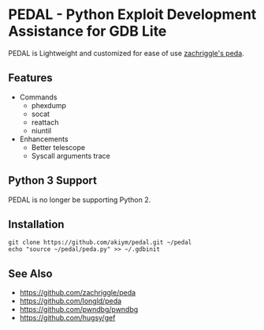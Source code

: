 # PEDAL - Python Exploit Development Assistance for GDB Lite

PEDAL is Lightweight and customized for ease of use [zachriggle's peda](https://github.com/zachriggle/peda).

## Features

- Commands
    - phexdump
    - socat
    - reattach
    - niuntil
- Enhancements
    - Better telescope
    - Syscall arguments trace

## Python 3 Support

PEDAL is no longer be supporting Python 2.

## Installation

    git clone https://github.com/akiym/pedal.git ~/pedal
    echo "source ~/pedal/peda.py" >> ~/.gdbinit

## See Also

- https://github.com/zachriggle/peda
- https://github.com/longld/peda
- https://github.com/pwndbg/pwndbg
- https://github.com/hugsy/gef

